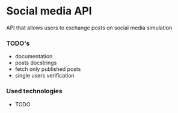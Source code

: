 # Social media API
API that allows users to exchange posts on
social media simulation

### TODO's
- documentation
- posts docstrings
- fetch only published posts
- single users verification

### Used technologies
- TODO